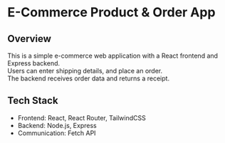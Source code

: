 # E-Commerce Product & Order App

## Overview
This is a simple e-commerce web application with a React frontend and Express backend.  
Users can enter shipping details, and place an order.  
The backend receives order data and returns a receipt.

## Tech Stack
- Frontend: React, React Router, TailwindCSS  
- Backend: Node.js, Express  
- Communication: Fetch API
